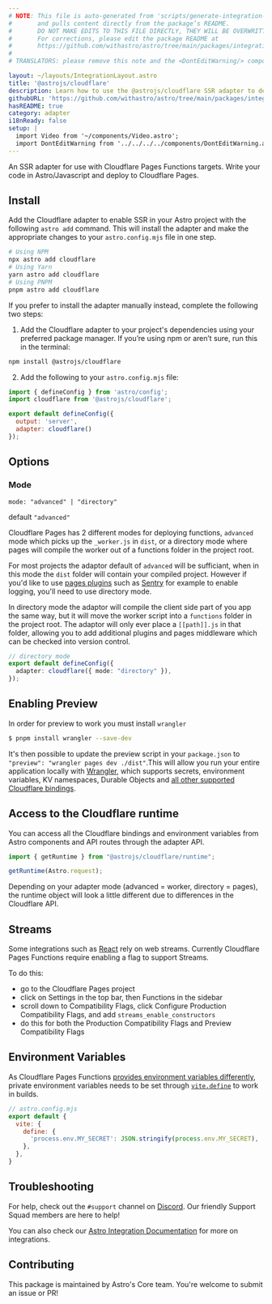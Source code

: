 ```yaml
---
# NOTE: This file is auto-generated from 'scripts/generate-integration-pages.ts'
#       and pulls content directly from the package’s README.
#       DO NOT MAKE EDITS TO THIS FILE DIRECTLY, THEY WILL BE OVERWRITTEN!
#       For corrections, please edit the package README at
#       https://github.com/withastro/astro/tree/main/packages/integrations/cloudflare/
#
# TRANSLATORS: please remove this note and the <DontEditWarning/> component.

layout: ~/layouts/IntegrationLayout.astro
title: '@astrojs/cloudflare'
description: Learn how to use the @astrojs/cloudflare SSR adapter to deploy your Astro project.
githubURL: 'https://github.com/withastro/astro/tree/main/packages/integrations/cloudflare/'
hasREADME: true
category: adapter
i18nReady: false
setup: |
  import Video from '~/components/Video.astro';
  import DontEditWarning from '../../../../components/DontEditWarning.astro';
---
```


<DontEditWarning/>

An SSR adapter for use with Cloudflare Pages Functions targets. Write your code in Astro/Javascript and deploy to Cloudflare Pages.

## Install

Add the Cloudflare adapter to enable SSR in your Astro project with the following `astro add` command. This will install the adapter and make the appropriate changes to your `astro.config.mjs` file in one step.

```sh
# Using NPM
npx astro add cloudflare
# Using Yarn
yarn astro add cloudflare
# Using PNPM
pnpm astro add cloudflare
```

If you prefer to install the adapter manually instead, complete the following two steps:

1.  Add the Cloudflare adapter to your project's dependencies using your preferred package manager. If you’re using npm or aren’t sure, run this in the terminal:

```bash
npm install @astrojs/cloudflare
```

2.  Add the following to your `astro.config.mjs` file:

```js title="astro.config.mjs" ins={2, 5-6}
import { defineConfig } from 'astro/config';
import cloudflare from '@astrojs/cloudflare';

export default defineConfig({
  output: 'server',
  adapter: cloudflare()
});
```

## Options

### Mode

`mode: "advanced" | "directory"`

default `"advanced"`

Cloudflare Pages has 2 different modes for deploying functions, `advanced` mode which picks up the `_worker.js` in `dist`, or a directory mode where pages will compile the worker out of a functions folder in the project root.

For most projects the adaptor default of `advanced` will be sufficiant, when in this mode the `dist` folder will contain your compiled project. However if you'd like to use [pages plugins](https://developers.cloudflare.com/pages/platform/functions/plugins/) such as [Sentry](https://developers.cloudflare.com/pages/platform/functions/plugins/sentry/) for example to enable logging, you'll need to use directory mode.

In directory mode the adaptor will compile the client side part of you app the same way, but it will move the worker script into a `functions` folder in the project root. The adaptor will only ever place a `[[path]].js` in that folder, allowing you to add additional plugins and pages middleware which can be checked into version control.

```ts
// directory mode
export default defineConfig({
  adapter: cloudflare({ mode: "directory" }),
});

```

## Enabling Preview

In order for preview to work you must install `wrangler`

```sh
$ pnpm install wrangler --save-dev
```

It's then possible to update the preview script in your `package.json` to `"preview": "wrangler pages dev ./dist"`.This will allow you run your entire application locally with [Wrangler](https://github.com/cloudflare/wrangler2), which supports secrets, environment variables, KV namespaces, Durable Objects and [all other supported Cloudflare bindings](https://developers.cloudflare.com/pages/platform/functions/#adding-bindings).

## Access to the Cloudflare runtime

You can access all the Cloudflare bindings and environment variables from Astro components and API routes through the adapter API.

```js
import { getRuntime } from "@astrojs/cloudflare/runtime";

getRuntime(Astro.request);
```

Depending on your adapter mode (advanced = worker, directory = pages), the runtime object will look a little different due to differences in the Cloudflare API.

## Streams

Some integrations such as [React](https://github.com/withastro/astro/tree/main/packages/integrations/react) rely on web streams. Currently Cloudflare Pages Functions require enabling a flag to support Streams.

To do this:

*   go to the Cloudflare Pages project
*   click on Settings in the top bar, then Functions in the sidebar
*   scroll down to Compatibility Flags, click Configure Production Compatibility Flags, and add `streams_enable_constructors`
*   do this for both the Production Compatibility Flags and Preview Compatibility Flags

## Environment Variables

As Cloudflare Pages Functions [provides environment variables differently](https://developers.cloudflare.com/pages/platform/functions/#adding-environment-variables-locally), private environment variables needs to be set through [`vite.define`](https://vitejs.dev/config/shared-options.html#define) to work in builds.

```js
// astro.config.mjs
export default {
  vite: {
    define: {
      'process.env.MY_SECRET': JSON.stringify(process.env.MY_SECRET),
    },
  },
}
```

## Troubleshooting

For help, check out the `#support` channel on [Discord](https://astro.build/chat). Our friendly Support Squad members are here to help!

You can also check our [Astro Integration Documentation][astro-integration] for more on integrations.

## Contributing

This package is maintained by Astro's Core team. You're welcome to submit an issue or PR!

[astro-integration]: /en/guides/integrations-guide/
